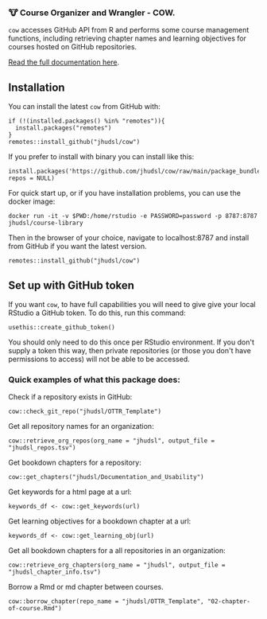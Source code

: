 ### :cow: Course Organizer and Wrangler - COW.

`cow` accesses GitHub API from R and performs some course management functions, including retrieving chapter names and learning objectives for courses hosted on GitHub repositories.

[Read the full documentation here](https://jhudatascience.org/cow/index.html).

## Installation

You can install the latest `cow` from GitHub with:

```
if (!(installed.packages() %in% "remotes")){
  install.packages("remotes")
}
remotes::install_github("jhudsl/cow")
```

If you prefer to install with binary you can install like this: 
```
install.packages('https://github.com/jhudsl/cow/raw/main/package_bundles/cow_0.0.0.9000.tgz', repos = NULL)
```

For quick start up, or if you have installation problems, you can use the docker image:

```
docker run -it -v $PWD:/home/rstudio -e PASSWORD=password -p 8787:8787 jhudsl/course-library
```
Then in the browser of your choice, navigate to localhost:8787 and install from GitHub if you want the latest version.
```
remotes::install_github("jhudsl/cow")
```

## Set up with GitHub token

If you want `cow`, to have full capabilities you will need to give give your local RStudio a GitHub token.
To do this, run this command:

```
usethis::create_github_token()
```
You should only need to do this once per RStudio environment.
If you don't supply a token this way, then private repositories (or those you don't have permissions to access) will not be able to be accessed.

### Quick examples of what this package does:

Check if a repository exists in GitHub:

```
cow::check_git_repo("jhudsl/OTTR_Template")
```

Get all repository names for an organization:

```
cow::retrieve_org_repos(org_name = "jhudsl", output_file = "jhudsl_repos.tsv")
```

Get bookdown chapters for a repository:

```
cow::get_chapters("jhudsl/Documentation_and_Usability")
```

Get keywords for a html page at a url:

```
keywords_df <- cow::get_keywords(url)
```

Get learning objectives for a bookdown chapter at a url:

```
keywords_df <- cow::get_learning_obj(url)
```

Get all bookdown chapters for a all repositories in an organization:
```
cow::retrieve_org_chapters(org_name = "jhudsl", output_file = "jhudsl_chapter_info.tsv")
```

Borrow a Rmd or md chapter between courses. 
```
cow::borrow_chapter(repo_name = "jhudsl/OTTR_Template", "02-chapter-of-course.Rmd")
```


```
